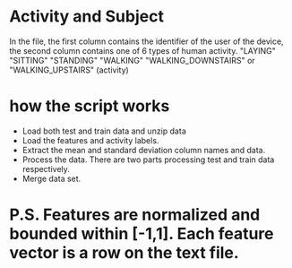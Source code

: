 # Activity and Subject
In the file, the first column contains the identifier of the user of the device, the second column contains one of 6 types of human activity. "LAYING" "SITTING" "STANDING" "WALKING" "WALKING_DOWNSTAIRS" or "WALKING_UPSTAIRS" (activity)

# how the script works
* Load both test and train data and unzip data
* Load the features and activity labels.
* Extract the mean and standard deviation column names and data.
* Process the data. There are two parts processing test and train data respectively.
* Merge data set.

# P.S. Features are normalized and bounded within [-1,1]. Each feature vector is a row on the text file.
